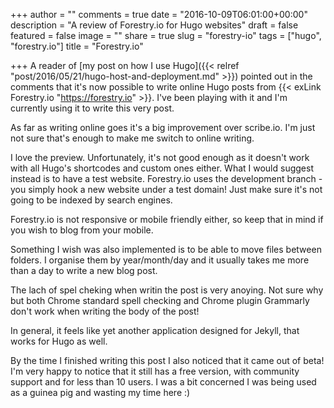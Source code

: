 +++
author = ""
comments = true
date = "2016-10-09T06:01:00+00:00"
description = "A review of Forestry.io for Hugo websites"
draft = false
featured = false
image = ""
share = true
slug = "forestry-io"
tags = ["hugo", "forestry.io"]
title = "Forestry.io"

+++
A reader of [my post on how I use Hugo]({{< relref "post/2016/05/21/hugo-host-and-deployment.md" >}}) pointed out in the comments that it's now possible to write online Hugo posts from {{< exLink Forestry.io "https://forestry.io" >}}. I've been playing with it and I'm currently using it to write this very post.

As far as writing online goes it's a big improvement over scribe.io. I'm just not sure that's enough to make me switch to online writing.

I love the preview. Unfortunately, it's not good enough as it doesn't work with all Hugo's shortcodes and custom ones either. What I would suggest instead is to have a test website. Forestry.io uses the development branch - you simply hook a new website under a test domain! Just make sure it's not going to be indexed by search engines.

Forestry.io is not responsive or mobile friendly either, so keep that in mind if you wish to blog from your mobile.

Something I wish was also implemented is to be able to move files between folders. I organise them by year/month/day and it usually takes me more than a day to write a new blog post.

The lach of spel cheking when writin the post is very anoying. Not sure why but both Chrome standard spell checking and Chrome plugin Grammarly don't work when writing the body of the post!

In general, it feels like yet another application designed for Jekyll, that works for Hugo as well.

By the time I finished writing this post I also noticed that it came out of beta! I'm very happy to notice that it still has a free version, with community support and for less than 10 users. I was a bit concerned I was being used as a guinea pig and wasting my time here :)
